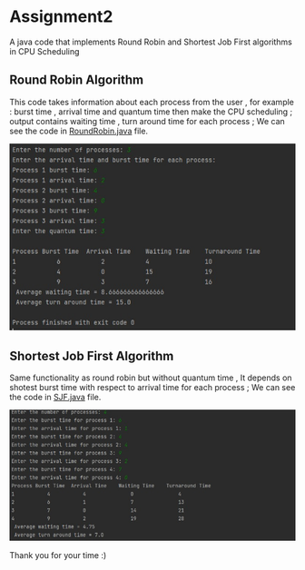 # Assignment2
A java code that implements Round Robin and Shortest Job First algorithms in CPU Scheduling 

## Round Robin Algorithm
This code takes information about each process from the user , for example : burst time , arrival time and quantum time then make the CPU scheduling ;
output contains waiting time , turn around time for each process ; We can see the code in <a href="https://github.com/Menna-Islam/Assignment2/blob/main/src/RoundRobinAlgorithm.java">RoundRobin.java</a> file.

![My Image](RoundRobin.jpeg)

## Shortest Job First Algorithm 
Same functionality as round robin but without quantum time , It depends on shotest burst time with respect to arrival time for each process 
; We can see the code in <a href="https://github.com/Menna-Islam/Assignment2/blob/main/src/SJFAlgorithm.java">SJF.java</a> file.

![My Image](SJF.jpeg)


Thank you for your time :)
